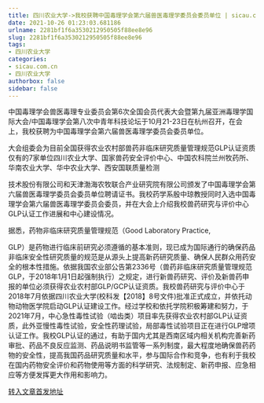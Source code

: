 ```yaml
---
title: 四川农业大学->我校获聘中国毒理学会第六届兽医毒理学委员会委员单位 | sicau.com.cn
date: 2021-10-26 01:23:03.681186
urlname: 2281bf1f6a3530212950505f88ee8e96
slug: 2281bf1f6a3530212950505f88ee8e96
tags: 
- 四川农业大学
categories:
- sicau.com.cn
- 四川农业大学
authorbox: false
sidebar: false
---
```

中国毒理学会兽医毒理专业委员会第6次全国会员代表大会暨第九届亚洲毒理学国际大会/中国毒理学会第八次中青年科技论坛于10月21-23日在杭州召开，在会上，我校获聘为中国毒理学会第六届兽医毒理学委员会委员单位。

大会组委会为目前全国获得农业农村部兽药非临床研究质量管理规范GLP认证资质仅有的7家单位四川农业大学、国家兽药安全评价中心、中国农科院兰州牧药所、华南农业大学、华中农业大学、西安国联质量检测
<!--more-->
技术股份有限公司和天津渤海农牧联合产业研究院有限公司颁发了中国毒理学会第六届兽医毒理学委员会委员单位聘请证书。我校药学系殷中琼教授同时入选中国毒理学会第六届兽医毒理学委员会委员，并在大会上介绍我校兽药研究与评价中心GLP认证工作进展和中心建设情况。

据悉，药物非临床研究质量管理规范（Good Laboratory Practice,

GLP）是药物进行临床前研究必须遵循的基本准则，现已成为国际通行的确保药品非临床安全性研究质量的规范是从源头上提高新药研究质量、确保人民群众用药安全的根本性措施。依据我国农业部公告第2336号（兽药非临床研究质量管理规范GLP，于2018年1月1日起强制执行）之规定，进行新兽药研究、评价及新兽药申报的单位必须获得农业农村部GLP/GCP认证资质。我校兽药研究与评价中心于2018年7月依据四川农业大学(校科发【2018】8号文件)批准正式成立，并依托动物动物医学院启动GLP认证建设工作。经过学校和依托学院积极筹建和努力，于2021年7月，中心急性毒性试验（啮齿类）项目率先获得农业农村部GLP认证资质，此外亚慢性毒性试验，安全性药理试验，局部毒性试验项目正在进行GLP增项认证工作。我校GLP认证的通过，有助于国内尤其是西南区域内相关机构完善新药审批、药品不良反应监测、药品说明书监管等一系列制度，最大程度地确保兽药药物的安全性，提高我国药品研究质量和水平，参与国际合作和竞争，也有利于我校在国内药物安全评价和药物使用等方面的科学研究、法规制定、新药申报、应急相应等方便发挥更大作用和影响力。



[转入文章首发地址](https://news.sicau.edu.cn/info/1078/65074.htm)